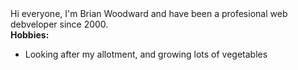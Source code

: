 <div>Hi everyone, I'm Brian Woodward and have been a profesional web debveloper since 2000.</div>
<div><b>Hobbies:</b></br>
<ul>
  <li>Looking after my allotment, and growing lots of vegetables</li>
</ul>    
</div>
<!--
**BJWoodward/BJWoodward** is a ✨ _special_ ✨ repository because its `README.md` (this file) appears on your GitHub profile.

Here are some ideas to get you started:

- 🔭 I’m currently working on ...
- 🌱 I’m currently learning ...
- 👯 I’m looking to collaborate on ...
- 🤔 I’m looking for help with ...
- 💬 Ask me about ...
- 📫 How to reach me: ...
- 😄 Pronouns: ...
- ⚡ Fun fact: ...
-->
